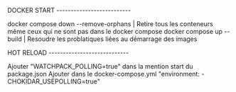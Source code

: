 DOCKER START --------------------------

docker compose down --remove-orphans | Retire tous les conteneurs même ceux qui ne sont pas dans le docker compose
docker compose up --build | Resoudre les problatiques liées au démarrage des images

HOT RELOAD ----------------------------

Ajouter "WATCHPACK_POLLING=true" dans la mention start du package.json
Ajouter dans le docker-compose.yml "environment: - CHOKIDAR_USEPOLLING=true"
